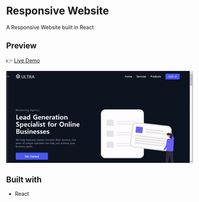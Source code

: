# Responsive Website

A Responsive Website built in React

## Preview

👉 [Live Demo](https://ultra-joy.netlify.app/)

![preview](src/images/preview.gif)

## Built with

- React
